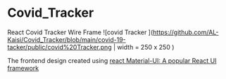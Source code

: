# Covid_Tracker


React Covid Tracker Wire Frame
![covid Tracker ](https://github.com/AL-Kaisi/Covid_Tracker/blob/main/covid-19-tacker/public/covid%20Tracker.png | width = 250 x 250 )

The frontend design created using [react Material-UI: A popular React UI framework](https://material-ui.com/) 
